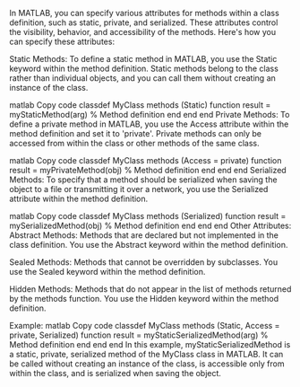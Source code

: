 In MATLAB, you can specify various attributes for methods within a class definition, such as static, private, and serialized. These attributes control the visibility, behavior, and accessibility of the methods. Here's how you can specify these attributes:

Static Methods:
To define a static method in MATLAB, you use the Static keyword within the method definition. Static methods belong to the class rather than individual objects, and you can call them without creating an instance of the class.

matlab
Copy code
classdef MyClass
    methods (Static)
        function result = myStaticMethod(arg)
            % Method definition
        end
    end
end
Private Methods:
To define a private method in MATLAB, you use the Access attribute within the method definition and set it to 'private'. Private methods can only be accessed from within the class or other methods of the same class.

matlab
Copy code
classdef MyClass
    methods (Access = private)
        function result = myPrivateMethod(obj)
            % Method definition
        end
    end
end
Serialized Methods:
To specify that a method should be serialized when saving the object to a file or transmitting it over a network, you use the Serialized attribute within the method definition.

matlab
Copy code
classdef MyClass
    methods (Serialized)
        function result = mySerializedMethod(obj)
            % Method definition
        end
    end
end
Other Attributes:
Abstract Methods: Methods that are declared but not implemented in the class definition. You use the Abstract keyword within the method definition.

Sealed Methods: Methods that cannot be overridden by subclasses. You use the Sealed keyword within the method definition.

Hidden Methods: Methods that do not appear in the list of methods returned by the methods function. You use the Hidden keyword within the method definition.

Example:
matlab
Copy code
classdef MyClass
    methods (Static, Access = private, Serialized)
        function result = myStaticSerializedMethod(arg)
            % Method definition
        end
    end
end
In this example, myStaticSerializedMethod is a static, private, serialized method of the MyClass class in MATLAB. It can be called without creating an instance of the class, is accessible only from within the class, and is serialized when saving the object.